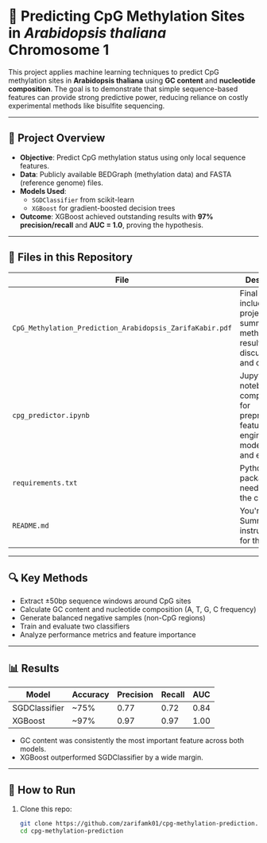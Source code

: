 # 🧬 Predicting CpG Methylation Sites in *Arabidopsis thaliana* Chromosome 1

This project applies machine learning techniques to predict CpG methylation sites in **Arabidopsis thaliana** using **GC content** and **nucleotide composition**. The goal is to demonstrate that simple sequence-based features can provide strong predictive power, reducing reliance on costly experimental methods like bisulfite sequencing.

---

## 📌 Project Overview

- **Objective**: Predict CpG methylation status using only local sequence features.
- **Data**: Publicly available BEDGraph (methylation data) and FASTA (reference genome) files.
- **Models Used**: 
  - `SGDClassifier` from scikit-learn  
  - `XGBoost` for gradient-boosted decision trees
- **Outcome**: XGBoost achieved outstanding results with **97% precision/recall** and **AUC = 1.0**, proving the hypothesis.

---

## 📂 Files in this Repository

| File | Description |
|------|-------------|
| `CpG_Methylation_Prediction_Arabidopsis_ZarifaKabir.pdf` | Final report including the project summary, methods, results, discussion, and code |
| `cpg_predictor.ipynb` | Jupyter notebook with complete code for preprocessing, feature engineering, model training, and evaluation |
| `requirements.txt` | Python packages needed to run the code |
| `README.md` | You're here! Summary and instructions for the project |

---

## 🔍 Key Methods

- Extract ±50bp sequence windows around CpG sites
- Calculate GC content and nucleotide composition (A, T, G, C frequency)
- Generate balanced negative samples (non-CpG regions)
- Train and evaluate two classifiers
- Analyze performance metrics and feature importance

---

## 📊 Results

| Model        | Accuracy | Precision | Recall | AUC  |
|--------------|----------|-----------|--------|------|
| SGDClassifier | ~75%     | 0.77      | 0.72   | 0.84 |
| XGBoost       | ~97%     | 0.97      | 0.97   | 1.00 |

- GC content was consistently the most important feature across both models.
- XGBoost outperformed SGDClassifier by a wide margin.

---

## 🚀 How to Run

1. Clone this repo:
   ```bash
   git clone https://github.com/zarifamk01/cpg-methylation-prediction.git
   cd cpg-methylation-prediction
